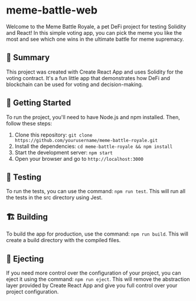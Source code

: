 # meme-battle-web
Welcome to the Meme Battle Royale, a pet DeFi project for testing Solidity and React! In this simple voting app, you can pick the meme you like the most and see which one wins in the ultimate battle for meme supremacy.

## 📝 Summary
This project was created with Create React App and uses Solidity for the voting contract. It's a fun little app that demonstrates how DeFi and blockchain can be used for voting and decision-making.

## 🚀 Getting Started
To run the project, you'll need to have Node.js and npm installed. Then, follow these steps:

1. Clone this repository: `git clone https://github.com/yourusername/meme-battle-royale.git`
2. Install the dependencies: `cd meme-battle-royale && npm install`
3. Start the development server: `npm start`
4. Open your browser and go to `http://localhost:3000`

## 🧪 Testing
To run the tests, you can use the command: `npm run test`. This will run all the tests in the src directory using Jest.

## 🏗 Building
To build the app for production, use the command: `npm run build`. This will create a build directory with the compiled files.

## 🤖 Ejecting
If you need more control over the configuration of your project, you can eject it using the command: `npm run eject`. This will remove the abstraction layer provided by Create React App and give you full control over your project configuration.
